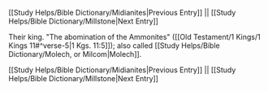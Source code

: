 [[Study Helps/Bible Dictionary/Midianites|Previous Entry]]  ||  [[Study Helps/Bible Dictionary/Millstone|Next Entry]]

 Their king. "The abomination of the Ammonites" ([[Old Testament/1 Kings/1 Kings 11#^verse-5|1 Kgs. 11:5]]); also called [[Study Helps/Bible Dictionary/Molech, or Milcom|Molech]].

[[Study Helps/Bible Dictionary/Midianites|Previous Entry]]  ||  [[Study Helps/Bible Dictionary/Millstone|Next Entry]]